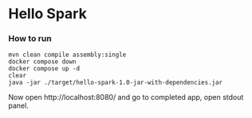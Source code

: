 # Hello Spark

### How to run

```shell
mvn clean compile assembly:single
docker compose down
docker compose up -d
clear
java -jar ./target/hello-spark-1.0-jar-with-dependencies.jar

```

Now open http://localhost:8080/ and go to completed app, open stdout panel.
